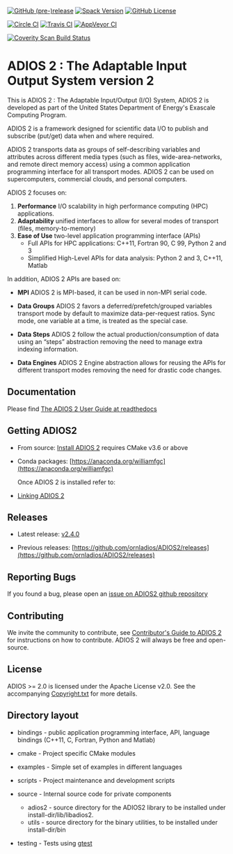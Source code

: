 [![GitHub (pre-)release](https://img.shields.io/github/release/ornladios/adios2/all.svg)]()
[![Spack Version](https://img.shields.io/spack/v/adios2.svg)](https://spack.readthedocs.io/en/latest/package_list.html#adios2)
[![GitHub License](https://img.shields.io/github/license/ornladios/adios2.svg)](./LICENSE)

[![Circle CI](https://circleci.com/gh/ornladios/ADIOS2.svg?style=shield)](https://circleci.com/gh/ornladios/ADIOS2)
[![Travis CI](https://travis-ci.org/ornladios/ADIOS2.svg)](https://travis-ci.com/ornladios/ADIOS2)
[![AppVeyor CI](https://ci.appveyor.com/api/projects/status/0s2a3qp57hgbvlhj?svg=true)](https://ci.appveyor.com/project/ornladios/adios2)

[![Coverity Scan Build Status](https://scan.coverity.com/projects/11116/badge.svg)](https://scan.coverity.com/projects/ornladios-adios2)


# ADIOS 2 : The Adaptable Input Output System version 2
This is ADIOS 2 : The Adaptable Input/Output (I/O) System, ADIOS 2 is developed as part of the United States Department of Energy's Exascale Computing Program.

ADIOS 2 is a framework designed for scientific data I/O to publish and subscribe (put/get) data when and where required. 

ADIOS 2 transports data as groups of self-describing variables and attributes across different media types (such as files, wide-area-networks, and remote direct memory access) using a common application programming interface for all transport modes. ADIOS 2 can be used on supercomputers, commercial clouds, and personal computers.

ADIOS 2 focuses on:

1. **Performance** I/O scalability in high performance computing (HPC) applications.
2. **Adaptability** unified interfaces to allow for several modes of transport (files, memory-to-memory)  
3. **Ease of Use** two-level application programming interface (APIs)
    * Full APIs for HPC applications: C++11, Fortran 90, C 99, Python 2 and 3 
    * Simplified High-Level APIs for data analysis: Python 2 and 3, C++11, Matlab  
    
In addition, ADIOS 2 APIs are based on:

* **MPI** ADIOS 2 is MPI-based, it can be used in non-MPI serial code.

* **Data Groups** ADIOS 2 favors a deferred/prefetch/grouped variables transport mode by default to maximize data-per-request ratios. Sync mode, one variable at a time, is treated as the special case.

* **Data Steps** ADIOS 2 follow the actual production/consumption of data using an “steps” abstraction removing the need to manage extra indexing information.

* **Data Engines** ADIOS 2 Engine abstraction allows for reusing the APIs for different transport modes removing the need for drastic code changes.

## Documentation
Please find [The ADIOS 2 User Guide at readthedocs](https://adios2.readthedocs.io)


## Getting ADIOS2

* From source: [Install ADIOS 2](https://adios2.readthedocs.io/en/latest/setting_up/setting_up.html#) requires CMake v3.6 or above


* Conda packages: [https://anaconda.org/williamfgc](https://anaconda.org/williamfgc)


  Once ADIOS 2 is installed refer to: 

* [Linking ADIOS 2](https://adios2.readthedocs.io/en/latest/setting_up/setting_up.html#linking-adios-2)


## Releases

* Latest release: [v2.4.0](https://github.com/ornladios/ADIOS2/releases/tag/v2.4.0)

* Previous releases: [https://github.com/ornladios/ADIOS2/releases](https://github.com/ornladios/ADIOS2/releases)

## Reporting Bugs

If you found a bug, please open an [issue on ADIOS2 github repository](https://github.com/ornladios/ADIOS2/issues)

## Contributing

We invite the community to contribute, see [Contributor's Guide to ADIOS 2](Contributing.md) for instructions on how to contribute. ADIOS 2 will always be free and open-source.


## License
ADIOS >= 2.0 is licensed under the Apache License v2.0.  See the accompanying
[Copyright.txt](Copyright.txt) for more details.


## Directory layout
* bindings - public application programming interface, API, language bindings (C++11, C, Fortran, Python and Matlab)

* cmake - Project specific CMake modules

* examples - Simple set of examples in different languages

* scripts - Project maintenance and development scripts

* source - Internal source code for private components 
    * adios2 - source directory for the ADIOS2 library to be installed under install-dir/lib/libadios2.  
    * utils  - source directory for the binary utilities, to be installed under install-dir/bin 

* testing - Tests using [gtest](https://github.com/google/googletest)
